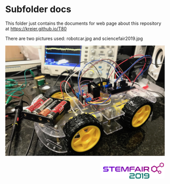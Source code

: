 # Subfolder docs

This folder just contains the documents for web page about this repository at https://kreier.github.io/T80

There are two pictures used: robotcar.jpg and sciencefair2019.jpg

![Robot](robotcar.jpg)

<img src="sciencefair2019.png" align="right" width="40%">
